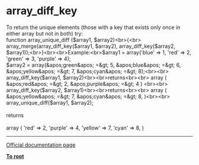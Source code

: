 # array_diff_key



To return the unique elements (those with a key that exists only once in either array but not in both) try:<br>function array_unique_diff ($array1, $array2)<br>{<br>  array_merge(array_diff_key($array1, $array2), array_diff_key($array2, $array1));<br>}<br><br>Example:<br>$array1 = array(&apos;blue&apos;  =&gt; 1, &apos;red&apos;  =&gt; 2, &apos;green&apos;  =&gt; 3, &apos;purple&apos; =&gt; 4);<br>$array2 = array(&apos;green&apos; =&gt; 5, &apos;blue&apos; =&gt; 6, &apos;yellow&apos; =&gt; 7, &apos;cyan&apos;   =&gt; 8);<br><br>  array_diff_key($array1, $array2)<br><br>returns<br><br>  array ( &apos;red&apos; =&gt; 2, &apos;purple&apos; =&gt; 4 ) <br><br>  array_diff_key($array2, $array1)<br><br>returns<br><br>  array ( &apos;yellow&apos; =&gt; 7, &apos;cyan&apos; =&gt; 8, )<br><br>  array_unique_diff($array1, $array2);<br>  <br>returns<br><br>  array ( &apos;red&apos; =&gt; 2, &apos;purple&apos; =&gt; 4, &apos;yellow&apos; =&gt; 7, &apos;cyan&apos; =&gt; 8, )  

---

[Official documentation page](https://www.php.net/manual/en/function.array-diff-key.php)

**[To root](/README.md)**